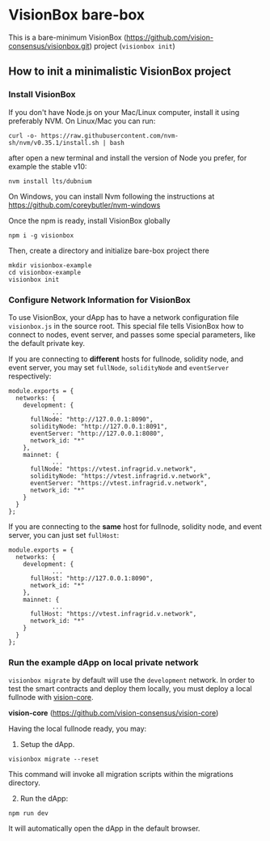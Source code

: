 # VisionBox bare-box

This is a bare-minimum VisionBox (https://github.com/vision-consensus/visionbox.git)  project (`visionbox init`)

## How to init a minimalistic VisionBox project

### Install VisionBox

If you don't have Node.js on your Mac/Linux computer, install it using preferably NVM. On Linux/Mac you can run:

```
curl -o- https://raw.githubusercontent.com/nvm-sh/nvm/v0.35.1/install.sh | bash
```

after open a new terminal and install the version of Node you prefer, for example the stable v10:

```
nvm install lts/dubnium
```

On Windows, you can install Nvm following the instructions at
https://github.com/coreybutler/nvm-windows



Once the npm is ready, install VisionBox globally

```
npm i -g visionbox
```

Then, create a directory and initialize bare-box project there
```
mkdir visionbox-example
cd visionbox-example
visionbox init
```

### Configure Network Information for VisionBox

To use VisionBox, your dApp has to have a network configuration file `visionbox.js` in the source root. This special file tells VisionBox how to connect to nodes, event server, and passes some special parameters, like the default private key.  

If you are connecting to **different** hosts for fullnode, solidity node, and event server, you may set `fullNode`, `solidityNode` and `eventServer` respectively:

```
module.exports = {
  networks: {
    development: {
			...
      fullNode: "http://127.0.0.1:8090",
      solidityNode: "http://127.0.0.1:8091",
      eventServer: "http://127.0.0.1:8080",
      network_id: "*"
    },
    mainnet: {
			...
      fullNode: "https://vtest.infragrid.v.network",
      solidityNode: "https://vtest.infragrid.v.network",
      eventServer: "https://vtest.infragrid.v.network",
      network_id: "*"
    }
  }
};
```

If you are connecting to the **same** host for fullnode, solidity node, and event server, you can just set `fullHost`:

```
module.exports = {
  networks: {
    development: {
			...
      fullHost: "http://127.0.0.1:8090",
      network_id: "*"
    },
    mainnet: {
			...
      fullHost: "https://vtest.infragrid.v.network",
      network_id: "*"
    }
  }
};
```

### Run the example dApp on local private network

`visionbox migrate` by default will use the `development` network. In order to test the smart contracts and deploy them locally, you must deploy a local fullnode with [vision-core](https://github.com/vision-consensus/vision-core).

**vision-core** (https://github.com/vision-consensus/vision-core)

Having the local fullnode ready, you may:

1. Setup the dApp.

```
visionbox migrate --reset
```

This command will invoke all migration scripts within the migrations directory.

2. Run the dApp:

```
npm run dev
```

It will automatically open the dApp in the default browser.
